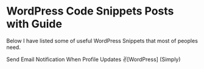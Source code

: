 # WordPress Code Snippets Posts with Guide
Below I have listed some of useful WordPress Snippets that most of peoples need.

Send Email Notification When Profile Updates ✌️[WordPress] (Simply) 

